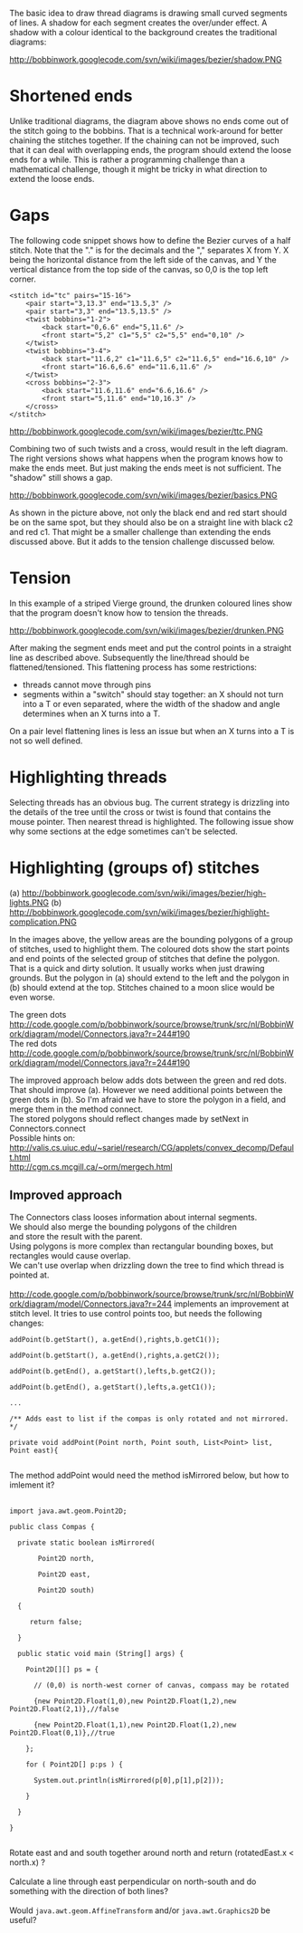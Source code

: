The basic idea to draw thread diagrams is drawing small curved segments of lines. A shadow for each segment creates the over/under effect. A shadow with a colour identical to the background creates the traditional diagrams:

http://bobbinwork.googlecode.com/svn/wiki/images/bezier/shadow.PNG



# Shortened ends #
Unlike traditional diagrams, the diagram above shows no ends come out of the stitch going to the bobbins. That is a technical work-around for better chaining the stitches together. If the chaining can not be improved, such that it can deal with overlapping ends, the program should extend the loose ends for a while. This is rather a programming challenge than a mathematical challenge, though it might be tricky in what direction to extend the loose ends.

# Gaps #
The following code snippet shows how to define the Bezier curves of a half stitch. Note that the "." is for the decimals and the "," separates X from Y. X being the horizontal distance from the left side of the canvas, and Y the vertical distance from the top side of the canvas, so 0,0 is the top left corner.
```
<stitch id="tc" pairs="15-16">
    <pair start="3,13.3" end="13.5,3" />
    <pair start="3,3" end="13.5,13.5" />
    <twist bobbins="1-2">
        <back start="0,6.6" end="5,11.6" />
        <front start="5,2" c1="5,5" c2="5,5" end="0,10" />
    </twist>
    <twist bobbins="3-4">
        <back start="11.6,2" c1="11.6,5" c2="11.6,5" end="16.6,10" />
        <front start="16.6,6.6" end="11.6,11.6" />
    </twist>
    <cross bobbins="2-3">
        <back start="11.6,11.6" end="6.6,16.6" />
        <front start="5,11.6" end="10,16.3" />
    </cross>
</stitch>
```

http://bobbinwork.googlecode.com/svn/wiki/images/bezier/ttc.PNG

Combining two of such twists and a cross, would result in the left diagram. The right versions shows what happens when the program knows how to make the ends meet. But just making the ends meet is not sufficient. The "shadow" still shows a gap.

http://bobbinwork.googlecode.com/svn/wiki/images/bezier/basics.PNG

As shown in the picture above, not only the black end and red start should be on the same spot, but they should also be on a straight line with black c2 and red c1. That might be a smaller challenge than extending the ends discussed above. But it adds to the tension challenge discussed below.

# Tension #
In this example of a striped Vierge ground, the drunken coloured lines show that the program doesn't know how to tension the threads.

http://bobbinwork.googlecode.com/svn/wiki/images/bezier/drunken.PNG

After making the segment ends meet and put the control points in a straight line as described above. Subsequently the line/thread should be flattened/tensioned. This flattening process has some restrictions:

  * threads cannot move through pins
  * segments within a "switch" should stay together: an X should not turn into a T or even separated, where the width of the shadow and angle determines when an X turns into a T.

On a pair level flattening lines is less an issue but when an X turns into a T is not so well defined.

# Highlighting threads #

Selecting threads has an obvious bug. The current strategy is drizzling into the details of the tree until the cross or twist is found that contains the mouse pointer. Then nearest thread is highlighted. The following issue show why some sections at the edge sometimes can't be selected.

# Highlighting (groups of) stitches #

(a) http://bobbinwork.googlecode.com/svn/wiki/images/bezier/high-lights.PNG
(b) http://bobbinwork.googlecode.com/svn/wiki/images/bezier/highlight-complication.PNG

In the images above, the yellow areas are the bounding polygons of a group of stitches, used to highlight them. The coloured dots show the start points and end points of the selected group of stitches that define the polygon. That is a quick and dirty solution. It usually works when just drawing grounds. But the polygon in (a) should extend to the left and the polygon in (b) should extend at the top. Stitches chained to a moon slice would be even worse.

The green dots
http://code.google.com/p/bobbinwork/source/browse/trunk/src/nl/BobbinWork/diagram/model/Connectors.java?r=244#190<br>
The red dots<br>
<a href='http://code.google.com/p/bobbinwork/source/browse/trunk/src/nl/BobbinWork/diagram/model/Connectors.java?r=244#190'>http://code.google.com/p/bobbinwork/source/browse/trunk/src/nl/BobbinWork/diagram/model/Connectors.java?r=244#190</a><br>

The improved approach below adds dots between the green and red dots. That should improve (a). However we need additional points between the green dots in (b). So I'm afraid we have to store the polygon in a field, and merge them in the method connect.<br>
The stored polygons should reflect changes made by setNext in Connectors.connect<br>
Possible hints on:<br>
<a href='http://valis.cs.uiuc.edu/~sariel/research/CG/applets/convex_decomp/Default.html'>http://valis.cs.uiuc.edu/~sariel/research/CG/applets/convex_decomp/Default.html</a><br>
<a href='http://cgm.cs.mcgill.ca/~orm/mergech.html'>http://cgm.cs.mcgill.ca/~orm/mergech.html</a>


<h2>Improved approach</h2>

The Connectors class looses information about internal segments.<br>
We should also merge the bounding polygons of the children<br>
and store the result with the parent.<br>
Using polygons is more complex than rectangular bounding boxes, but rectangles would cause overlap.<br>
We can't use overlap when drizzling down the tree to find which thread is pointed at.<br>
<br>
<a href='http://code.google.com/p/bobbinwork/source/browse/trunk/src/nl/BobbinWork/diagram/model/Connectors.java?r=244'>http://code.google.com/p/bobbinwork/source/browse/trunk/src/nl/BobbinWork/diagram/model/Connectors.java?r=244</a>
implements an improvement at stitch level. It tries to use control points too, but needs the following changes:<br>
<pre><code>addPoint(b.getStart(), a.getEnd(),rights,b.getC1());<br>
addPoint(b.getStart(), a.getEnd(),rights,a.getC2());<br>
addPoint(b.getEnd(), a.getStart(),lefts,b.getC2());<br>
addPoint(b.getEnd(), a.getStart(),lefts,a.getC1());<br>
...<br>
/** Adds east to list if the compas is only rotated and not mirrored. */<br>
private void addPoint(Point north, Point south, List&lt;Point&gt; list, Point east){<br>
</code></pre>

The method addPoint would need the method isMirrored below, but how to imlement it?<br>
<br>
<pre><code>import java.awt.geom.Point2D;<br>
public class Compas {<br>
  private static boolean isMirrored(<br>
       Point2D north, <br>
       Point2D east, <br>
       Point2D south)<br>
  {<br>
     return false;<br>
  }<br>
  public static void main (String[] args) {<br>
    Point2D[][] ps = { <br>
      // (0,0) is north-west corner of canvas, compass may be rotated<br>
      {new Point2D.Float(1,0),new Point2D.Float(1,2),new Point2D.Float(2,1)},//false<br>
      {new Point2D.Float(1,1),new Point2D.Float(1,2),new Point2D.Float(0,1)},//true<br>
    };<br>
    for ( Point2D[] p:ps ) {<br>
      System.out.println(isMirrored(p[0],p[1],p[2]));<br>
    }<br>
  }<br>
}<br>
</code></pre>

Rotate east and and south together around north and return (rotatedEast.x < north.x) ?<br>
<br>
Calculate a line through east perpendicular on north-south and do something with the direction of both lines?<br>
<br>
Would <code>java.awt.geom.AffineTransform</code> and/or <code>java.awt.Graphics2D</code> be useful?